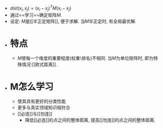 - $dist(x_i,x_j)=(x_i-x_j)^T M(x_i-x_j)$
- 通过==学习==确定矩阵$M$.
- 设定: $M$是[[半正定矩阵]], 便于求解. 当$M$半正定时, 有全局最优解.
- # 特点
	- $M$使每一个维度的重要程度(权重\排名)不相同. 当$M$为单位矩阵时, 即为特殊情况:[[欧式距离]].
- # M怎么学习
	- 使其具有更好的分类性能
	- 更多与真实领域知识相符合
	- [[必连]]与[[勿连]]
		- 降低[[必连]]的点之间的整体距离, 提高[[勿连]]的点之间的整体距离.